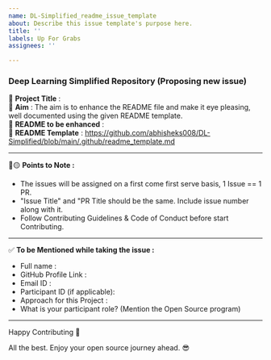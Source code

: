 ```yaml
---
name: DL-Simplified_readme_issue_template
about: Describe this issue template's purpose here.
title: ''
labels: Up For Grabs
assignees: ''

---
```


### Deep Learning Simplified Repository (Proposing new issue)
:red_circle: **Project Title** : </br>
:red_circle: **Aim** : The aim is to enhance the README file and make it eye pleasing, well documented using the given README template.</br>
:red_circle: **README to be enhanced** : </br>
:red_circle: **README Template** : https://github.com/abhisheks008/DL-Simplified/blob/main/.github/readme_template.md

***********************************************************************
:red_circle::yellow_circle: **Points to Note :**

- The issues will be assigned on a first come first serve basis, 1 Issue == 1 PR.
- "Issue Title" and "PR Title should be the same. Include issue number along with it.
- Follow Contributing Guidelines & Code of Conduct before start Contributing.

***********************************************************************
:white_check_mark: **To be Mentioned while taking the issue :**
- Full name : 
- GitHub Profile Link : 
- Email ID :
- Participant ID (if applicable):
- Approach for this Project :
- What is your participant role? (Mention the Open Source program)

*************************************************************
Happy Contributing 🚀 

All the best. Enjoy your open source journey ahead. 😎
